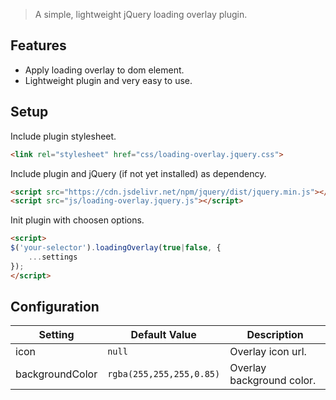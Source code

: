 > A simple, lightweight jQuery loading overlay plugin.

## Features
- Apply loading overlay to dom element.
- Lightweight plugin and very easy to use.

## Setup
Include plugin stylesheet.
```html
<link rel="stylesheet" href="css/loading-overlay.jquery.css">
```

Include plugin and jQuery (if not yet installed) as dependency.
```html
<script src="https://cdn.jsdelivr.net/npm/jquery/dist/jquery.min.js"></script>
<script src="js/loading-overlay.jquery.js"></script>
```
Init plugin with choosen options.
```html
<script>
$('your-selector').loadingOverlay(true|false, {
    ...settings
});
</script>
```

## Configuration

|Setting|Default Value|Description|
|---|---|---|
|icon|`null`|Overlay icon url.|
|backgroundColor|`rgba(255,255,255,0.85)`|Overlay background color.|
